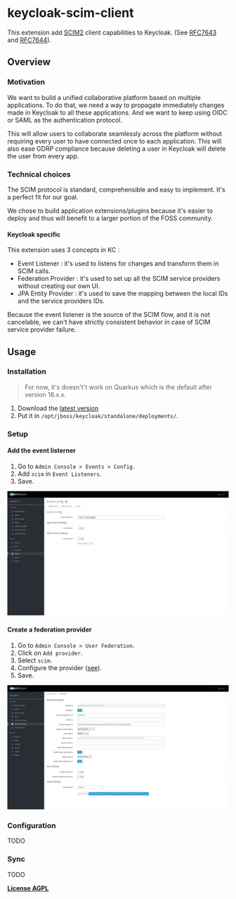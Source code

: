 # keycloak-scim-client

This extension add [SCIM2](http://www.simplecloud.info) client capabilities to Keycloak. (See [RFC7643](https://datatracker.ietf.org/doc/html/rfc7643) and [RFC7644](https://datatracker.ietf.org/doc/html/rfc7644)).

## Overview

### Motivation

We want to build a unified collaborative platform based on multiple applications. To do that, we need a way to propagate immediately changes made in Keycloak to all these applications. And we want to keep using OIDC or SAML as the authentication protocol.

This will allow users to collaborate seamlessly across the platform without requiring every user to have connected once to each application. This will also ease GDRP compliance because deleting a user in Keycloak will delete the user from every app.

### Technical choices

The SCIM protocol is standard, comprehensible and easy to implement. It's a perfect fit for our goal.

We chose to build application extensions/plugins because it's easier to deploy and thus will benefit to a larger portion of the FOSS community.

#### Keycloak specific

This extension uses 3 concepts in KC :
- Event Listener : it's used to listens for changes and transform them in SCIM calls.
- Federation Provider : it's used to set up all the SCIM service providers without creating our own UI.
- JPA Entity Provider : it's used to save the mapping between the local IDs and the service providers IDs.

Because the event listener is the source of the SCIM flow, and it is not cancelable, we can't have strictly consistent behavior in case of SCIM service provider failure. 

## Usage

### Installation

> For now, it's doesn't't work on Quarkus which is the default after version 16.x.x. 

1. Download the [latest version](https://lab.libreho.st/libre.sh/scim/keycloak-scim/-/jobs/artifacts/main/raw/target/keycloak-scim-1.0-SNAPSHOT-jar-with-dependencies.jar?job=package)
2. Put it in `/opt/jboss/keycloak/standalone/deployments/`.

### Setup

#### Add the event listerner

1. Go to `Admin Console > Events > Config`.
2. Add `scim` in `Event Listeners`.
3. Save.

![Event listener page](/docs/img/event-listener-page.png)

#### Create a federation provider

1. Go to `Admin Console > User Federation`.
2. Click on `Add provider`.
3. Select `scim`.
4. Configure the provider ([see](#configuration)).
5. Save.

![Federation provider page](/docs/img/federation-provider-page.png)

### Configuration

TODO

### Sync

TODO


**[License AGPL](/LICENSE)**
